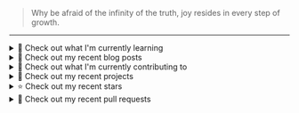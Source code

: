 > Why be afraid of the infinity of the truth, joy resides in every step of growth.



---
<details>
<summary>
📓 Check out what I'm currently learning
</summary>

- [X] CMU15-445(2023FALL)

  - [X] [Project#0: C++ Primer](https://zihao256.github.io/p/6fa5e9a2.html)
  - [X] Homework#1: SQL
  - [X] [Project#1: Buffer Pool Manager](https://zihao256.github.io/p/1c228cd6.html)
  - [X] Homework#2: Storage & Indexes
  - [X] [Project#2: Extendible Hash Index](https://zihao256.github.io/p/517dd8ea.html)
  - [X] [Project#3: Query Execution](https://zihao256.github.io/p/c186cbfd.html)
  - [X] [Project#4: CONCURRENCY CONTROL](https://zihao256.github.io/p/10f62ef4.html)


</details>

<details>
<summary>
📜 Check out my recent blog posts
</summary>

- [PROJECT #4: CONCURRENCY CONTROL](https://zihao256.github.io/p/10f62ef4.html) (7 months ago)
- [Project #3: Query Execution](https://zihao256.github.io/p/c186cbfd.html) (7 months ago)
- [rustlings](https://zihao256.github.io/p/2acafc61.html) (1 year ago)
- [基于Actix-Web(Rust)和Vue的Web开发记录](https://zihao256.github.io/p/d028ccc3.html) (1 year ago)
- [Project#2: Extendible Hash Index](https://zihao256.github.io/p/517dd8ea.html) (1 year ago)
</details>

<details>
<summary>
👷 Check out what I'm currently contributing to
</summary>

- [RubbiP/calcite-with-quickpick](https://github.com/RubbiP/calcite-with-quickpick) -  (4 days ago)
- [ZiHao256/Gallery](https://github.com/ZiHao256/Gallery) - 图床，存储博客上的图片 (3 weeks ago)
- [ZiHao256/ZiHao256.github.io](https://github.com/ZiHao256/ZiHao256.github.io) -  (3 months ago)
- [DIYgod/RSSHub](https://github.com/DIYgod/RSSHub) - 🧡 Everything is RSSible (3 months ago)
- [cmu-db/bustub](https://github.com/cmu-db/bustub) - The BusTub Relational Database Management System (Educational) (4 months ago)
</details>

<details>
<summary>
🌱 Check out my recent projects
</summary>

- [ZiHao256/adaptive-balsa](https://github.com/ZiHao256/adaptive-balsa) - 
- [ZiHao256/P2P-Based_Document_Sharing_System](https://github.com/ZiHao256/P2P-Based_Document_Sharing_System) - 
- [ZiHao256/InfoPlan](https://github.com/ZiHao256/InfoPlan) - 
- [ZiHao256/BookManagementSystem](https://github.com/ZiHao256/BookManagementSystem) - XDU 3rd_term 程序设计实训
- [ZiHao256/Gallery](https://github.com/ZiHao256/Gallery) - 图床，存储博客上的图片
</details>

<details>
<summary>
⭐ Check out my recent stars
</summary>

- [pgcentralfoundation/pgrx](https://github.com/pgcentralfoundation/pgrx) - Build Postgres Extensions with Rust! (3 days ago)
- [PKU-DAIR/Starter-Guide](https://github.com/PKU-DAIR/Starter-Guide) - A comprehensive guide for beginners in the field of data management and artificial intelligence. (1 month ago)
- [LiLittleCat/awesome-free-chatgpt](https://github.com/LiLittleCat/awesome-free-chatgpt) - 🆓免费的 ChatGPT 镜像网站列表，持续更新。List of free ChatGPT mirror sites, continuously updated.  (1 month ago)
- [RSSNext/Follow](https://github.com/RSSNext/Follow) - 🧡 Follow your favorites in one inbox (1 month ago)
- [chatanywhere/GPT_API_free](https://github.com/chatanywhere/GPT_API_free) - Free ChatGPT API Key，免费ChatGPT API，支持GPT4 API（免费），ChatGPT国内可用免费转发API，直连无需代理。可以搭配ChatBox等软件/插件使用，极大降低接口使用成本。国内即可无限制畅快聊天。 (2 months ago)
</details>

<details>
<summary>
🔨 Check out my recent pull requests
</summary>

- [fix: update urls for xidian](https://github.com/DIYgod/RSSHub/pull/16551) on [DIYgod/RSSHub](https://github.com/DIYgod/RSSHub) (3 months ago)
- [feat(route): add route for cs.xidian.edu.cn &amp;&amp; fix url of namespace](https://github.com/DIYgod/RSSHub/pull/16547) on [DIYgod/RSSHub](https://github.com/DIYgod/RSSHub) (3 months ago)
- [fix: update example of Engineering Blogs in RSSHub docs](https://github.com/DIYgod/RSSHub/pull/16546) on [DIYgod/RSSHub](https://github.com/DIYgod/RSSHub) (3 months ago)
- [feat(route): add route for gr.xidian.edu.cn](https://github.com/DIYgod/RSSHub/pull/16538) on [DIYgod/RSSHub](https://github.com/DIYgod/RSSHub) (3 months ago)
- [fix(route): example of Engineering Blogs in RSSHub docs](https://github.com/DIYgod/RSSHub/pull/16536) on [DIYgod/RSSHub](https://github.com/DIYgod/RSSHub) (3 months ago)
</details>
